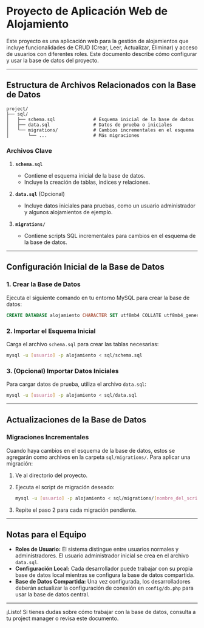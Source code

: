 # Proyecto de Aplicación Web de Alojamiento

Este proyecto es una aplicación web para la gestión de alojamientos que incluye funcionalidades de CRUD (Crear, Leer, Actualizar, Eliminar) y acceso de usuarios con diferentes roles. Este documento describe cómo configurar y usar la base de datos del proyecto.

---

## Estructura de Archivos Relacionados con la Base de Datos

```
project/
├── sql/
│   ├── schema.sql              # Esquema inicial de la base de datos
│   ├── data.sql                # Datos de prueba o iniciales
│   └── migrations/             # Cambios incrementales en el esquema
│       └── ...                 # Más migraciones
```

### Archivos Clave

1. **`schema.sql`**
   - Contiene el esquema inicial de la base de datos.
   - Incluye la creación de tablas, índices y relaciones.

2. **`data.sql`** (Opcional)
   - Incluye datos iniciales para pruebas, como un usuario administrador y algunos alojamientos de ejemplo.

3. **`migrations/`**
   - Contiene scripts SQL incrementales para cambios en el esquema de la base de datos.

---

## Configuración Inicial de la Base de Datos

### 1. Crear la Base de Datos
Ejecuta el siguiente comando en tu entorno MySQL para crear la base de datos:

```sql
CREATE DATABASE alojamiento CHARACTER SET utf8mb4 COLLATE utf8mb4_general_ci;
```

### 2. Importar el Esquema Inicial
Carga el archivo `schema.sql` para crear las tablas necesarias:

```bash
mysql -u [usuario] -p alojamiento < sql/schema.sql
```

### 3. (Opcional) Importar Datos Iniciales
Para cargar datos de prueba, utiliza el archivo `data.sql`:

```bash
mysql -u [usuario] -p alojamiento < sql/data.sql
```

---

## Actualizaciones de la Base de Datos

### Migraciones Incrementales
Cuando haya cambios en el esquema de la base de datos, estos se agregarán como archivos en la carpeta `sql/migrations/`. Para aplicar una migración:

1. Ve al directorio del proyecto.
2. Ejecuta el script de migración deseado:

   ```bash
   mysql -u [usuario] -p alojamiento < sql/migrations/[nombre_del_script].sql
   ```

3. Repite el paso 2 para cada migración pendiente.

---

## Notas para el Equipo

- **Roles de Usuario:** El sistema distingue entre usuarios normales y administradores. El usuario administrador inicial se crea en el archivo `data.sql`.
- **Configuración Local:** Cada desarrollador puede trabajar con su propia base de datos local mientras se configura la base de datos compartida.
- **Base de Datos Compartida:** Una vez configurada, los desarrolladores deberán actualizar la configuración de conexión en `config/db.php` para usar la base de datos central.

---

¡Listo! Si tienes dudas sobre cómo trabajar con la base de datos, consulta a tu project manager o revisa este documento.

